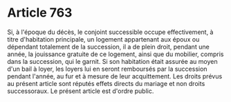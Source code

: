 # Article 763

Si, à l'époque du décès, le conjoint successible occupe effectivement, à titre d'habitation principale, un logement appartenant aux époux ou dépendant totalement de la succession, il a de plein droit, pendant une année, la jouissance gratuite de ce logement, ainsi que du mobilier, compris dans la succession, qui le garnit.   Si son habitation était assurée au moyen d'un bail à loyer, les loyers lui en seront remboursés par la succession pendant l'année, au fur et à mesure de leur acquittement.   Les droits prévus au présent article sont réputés effets directs du mariage et non droits successoraux.   Le présent article est d'ordre public.